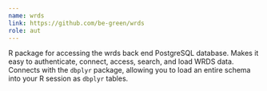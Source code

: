 ```yaml
---
name: wrds
link: https://github.com/be-green/wrds
role: aut
---
```


R package for accessing the wrds back end PostgreSQL database. Makes it easy to authenticate, connect, access, search, and load WRDS data. Connects with the `dbplyr` package, allowing you to load an entire schema into your R session as `dbplyr` tables.
